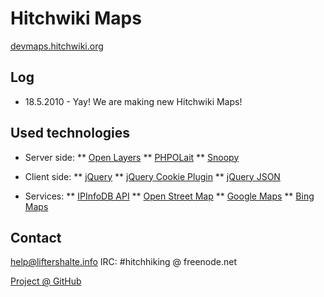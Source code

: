 Hitchwiki Maps
==============

[devmaps.hitchwiki.org](http://devmaps.hitchwiki.org/)

## Log

* 18.5.2010 - Yay! We are making new Hitchwiki Maps!


## Used technologies

* Server side:
** [Open Layers](http://openlayers.org/)
** [PHPOLait](http://sourceforge.net/projects/phpolait/)
** [Snoopy](http://sourceforge.net/projects/snoopy/)

* Client side:
** [jQuery](http://jquery.com/) 
** [jQuery Cookie Plugin](http://plugins.jquery.com/project/cookie)
** [jQuery JSON](http://code.google.com/p/jquery-json/)

* Services:
** [IPInfoDB API](http://ipinfodb.com/)
** [Open Street Map](http://www.openstreetmap.org/)
** [Google Maps](http://maps.google.com)
** [Bing Maps](http://maps.bing.com)


## Contact
help@liftershalte.info
IRC: #hitchhiking @ freenode.net

[Project @ GitHub](http://github.com/MrTweek/maps.hitchwiki.org/)